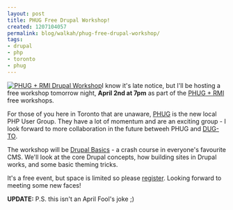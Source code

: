 ```yaml
---
layout: post
title: PHUG Free Drupal Workshop!
created: 1207104057
permalink: blog/walkah/phug-free-drupal-workshop/
tags:
- drupal
- php
- toronto
- phug
---
```

<p><a href="http://phug.ca/index.php/drupal-basics/"><img src="http://walkah.net/sites/walkah.net/files/phug-workshops.png" alt="PHUG + RMI Drupal Workshop" /></a>I know it's late notice, but I'll be hosting a free workshop tomorrow night, <strong>April 2nd at 7pm</strong> as part of the <a href="http://phug.ca/index.php/rmi/">PHUG + RMI</a> free workshops.</p>
<p>For those of you here in Toronto that are unaware, <a href="http://phug.ca/">PHUG</a> is the new local PHP User Group. They have a lot of momentum and are an exciting group - I look forward to more collaboration in the future betweeh PHUG and <a href="http://groups.drupal.org/toronto">DUG-TO</a>.</p>
<p>The workshop will be <a href="http://phug.ca/index.php/drupal-basics/">Drupal Basics</a> - a crash course in everyone's favourite CMS. We'll look at the core Drupal concepts, how building sites in Drupal works, and some basic theming tricks.</p>
<p>It's a free event, but space is limited so please <a href="http://phug.ca/workshops/register_form.php">register</a>. Looking forward to meeting some new faces!</p>
<p><strong>UPDATE:</strong> P.S. this isn't an April Fool's joke ;)</p>
